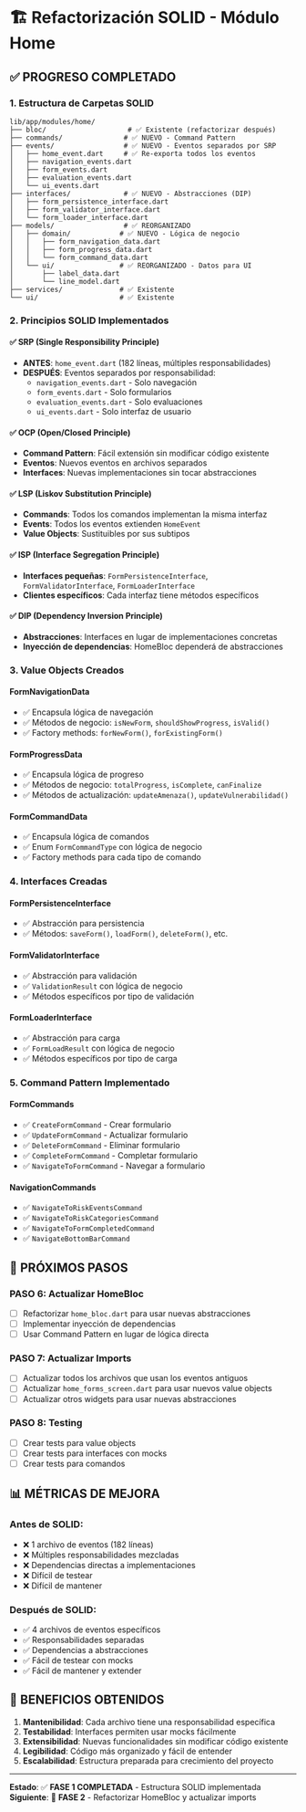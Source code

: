 # 🏗️ Refactorización SOLID - Módulo Home

## ✅ **PROGRESO COMPLETADO**

### **1. Estructura de Carpetas SOLID**
```
lib/app/modules/home/
├── bloc/                    # ✅ Existente (refactorizar después)
├── commands/               # ✅ NUEVO - Command Pattern
├── events/                 # ✅ NUEVO - Eventos separados por SRP
│   ├── home_event.dart     # ✅ Re-exporta todos los eventos
│   ├── navigation_events.dart
│   ├── form_events.dart
│   ├── evaluation_events.dart
│   └── ui_events.dart
├── interfaces/             # ✅ NUEVO - Abstracciones (DIP)
│   ├── form_persistence_interface.dart
│   ├── form_validator_interface.dart
│   └── form_loader_interface.dart
├── models/                 # ✅ REORGANIZADO
│   ├── domain/            # ✅ NUEVO - Lógica de negocio
│   │   ├── form_navigation_data.dart
│   │   ├── form_progress_data.dart
│   │   └── form_command_data.dart
│   └── ui/                # ✅ REORGANIZADO - Datos para UI
│       ├── label_data.dart
│       └── line_model.dart
├── services/              # ✅ Existente
└── ui/                    # ✅ Existente
```

### **2. Principios SOLID Implementados**

#### **✅ SRP (Single Responsibility Principle)**
- **ANTES**: `home_event.dart` (182 líneas, múltiples responsabilidades)
- **DESPUÉS**: Eventos separados por responsabilidad:
  - `navigation_events.dart` - Solo navegación
  - `form_events.dart` - Solo formularios
  - `evaluation_events.dart` - Solo evaluaciones
  - `ui_events.dart` - Solo interfaz de usuario

#### **✅ OCP (Open/Closed Principle)**
- **Command Pattern**: Fácil extensión sin modificar código existente
- **Eventos**: Nuevos eventos en archivos separados
- **Interfaces**: Nuevas implementaciones sin tocar abstracciones

#### **✅ LSP (Liskov Substitution Principle)**
- **Commands**: Todos los comandos implementan la misma interfaz
- **Events**: Todos los eventos extienden `HomeEvent`
- **Value Objects**: Sustituibles por sus subtipos

#### **✅ ISP (Interface Segregation Principle)**
- **Interfaces pequeñas**: `FormPersistenceInterface`, `FormValidatorInterface`, `FormLoaderInterface`
- **Clientes específicos**: Cada interfaz tiene métodos específicos

#### **✅ DIP (Dependency Inversion Principle)**
- **Abstracciones**: Interfaces en lugar de implementaciones concretas
- **Inyección de dependencias**: HomeBloc dependerá de abstracciones

### **3. Value Objects Creados**

#### **FormNavigationData**
- ✅ Encapsula lógica de navegación
- ✅ Métodos de negocio: `isNewForm`, `shouldShowProgress`, `isValid()`
- ✅ Factory methods: `forNewForm()`, `forExistingForm()`

#### **FormProgressData**
- ✅ Encapsula lógica de progreso
- ✅ Métodos de negocio: `totalProgress`, `isComplete`, `canFinalize`
- ✅ Métodos de actualización: `updateAmenaza()`, `updateVulnerabilidad()`

#### **FormCommandData**
- ✅ Encapsula lógica de comandos
- ✅ Enum `FormCommandType` con lógica de negocio
- ✅ Factory methods para cada tipo de comando

### **4. Interfaces Creadas**

#### **FormPersistenceInterface**
- ✅ Abstracción para persistencia
- ✅ Métodos: `saveForm()`, `loadForm()`, `deleteForm()`, etc.

#### **FormValidatorInterface**
- ✅ Abstracción para validación
- ✅ `ValidationResult` con lógica de negocio
- ✅ Métodos específicos por tipo de validación

#### **FormLoaderInterface**
- ✅ Abstracción para carga
- ✅ `FormLoadResult` con lógica de negocio
- ✅ Métodos específicos por tipo de carga

### **5. Command Pattern Implementado**

#### **FormCommands**
- ✅ `CreateFormCommand` - Crear formulario
- ✅ `UpdateFormCommand` - Actualizar formulario
- ✅ `DeleteFormCommand` - Eliminar formulario
- ✅ `CompleteFormCommand` - Completar formulario
- ✅ `NavigateToFormCommand` - Navegar a formulario

#### **NavigationCommands**
- ✅ `NavigateToRiskEventsCommand`
- ✅ `NavigateToRiskCategoriesCommand`
- ✅ `NavigateToFormCompletedCommand`
- ✅ `NavigateBottomBarCommand`

## 🔄 **PRÓXIMOS PASOS**

### **PASO 6: Actualizar HomeBloc**
- [ ] Refactorizar `home_bloc.dart` para usar nuevas abstracciones
- [ ] Implementar inyección de dependencias
- [ ] Usar Command Pattern en lugar de lógica directa

### **PASO 7: Actualizar Imports**
- [ ] Actualizar todos los archivos que usan los eventos antiguos
- [ ] Actualizar `home_forms_screen.dart` para usar nuevos value objects
- [ ] Actualizar otros widgets para usar nuevas abstracciones

### **PASO 8: Testing**
- [ ] Crear tests para value objects
- [ ] Crear tests para interfaces con mocks
- [ ] Crear tests para comandos

## 📊 **MÉTRICAS DE MEJORA**

### **Antes de SOLID:**
- ❌ 1 archivo de eventos (182 líneas)
- ❌ Múltiples responsabilidades mezcladas
- ❌ Dependencias directas a implementaciones
- ❌ Difícil de testear
- ❌ Difícil de mantener

### **Después de SOLID:**
- ✅ 4 archivos de eventos específicos
- ✅ Responsabilidades separadas
- ✅ Dependencias a abstracciones
- ✅ Fácil de testear con mocks
- ✅ Fácil de mantener y extender

## 🎯 **BENEFICIOS OBTENIDOS**

1. **Mantenibilidad**: Cada archivo tiene una responsabilidad específica
2. **Testabilidad**: Interfaces permiten usar mocks fácilmente
3. **Extensibilidad**: Nuevas funcionalidades sin modificar código existente
4. **Legibilidad**: Código más organizado y fácil de entender
5. **Escalabilidad**: Estructura preparada para crecimiento del proyecto

---

**Estado**: ✅ **FASE 1 COMPLETADA** - Estructura SOLID implementada
**Siguiente**: 🔄 **FASE 2** - Refactorizar HomeBloc y actualizar imports

